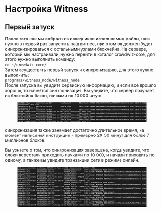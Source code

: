 # Настройка Witness

## Первый запуск

После того как мы собрали из исходников исполняемые файлы, нам нужно в первый раз запустить наш витнес, при этом он должен будет синхронизироваться с остальными узлами блокчейна. На сервере, который мы настраивали, нужно перейти в каталог crowdwiz-core, для этого нужно выполнить команду:\
`cd ~/crowdwiz-core/`\
Затем осуществить первый запуск и синхронизацию, для этого нужно выполнить:\
`programs/witness_node/witness_node`\
После запуска вы увидите сервисную информацию, и если всё прошло хорошо, то начнётся синхронизация. Вы увидите, что сервер получает из блокчейна блоки, пачками по 10 000 штук:

<figure><img src="../.gitbook/assets/image (14).png" alt=""><figcaption></figcaption></figure>

синхронизация также занимает достаточно длительное время, на момент написания инструкции - примерно 20-30 минут для более 7 миллионов блоков.

Вы узнаете о том, что синхронизация завершена, когда увидите, что блоки перестали приходить пачками по 10 000, и начали приходить по одному, а также вы увидите транзакции сети в режиме онлайн.

<figure><img src="../.gitbook/assets/image (4).png" alt=""><figcaption></figcaption></figure>
